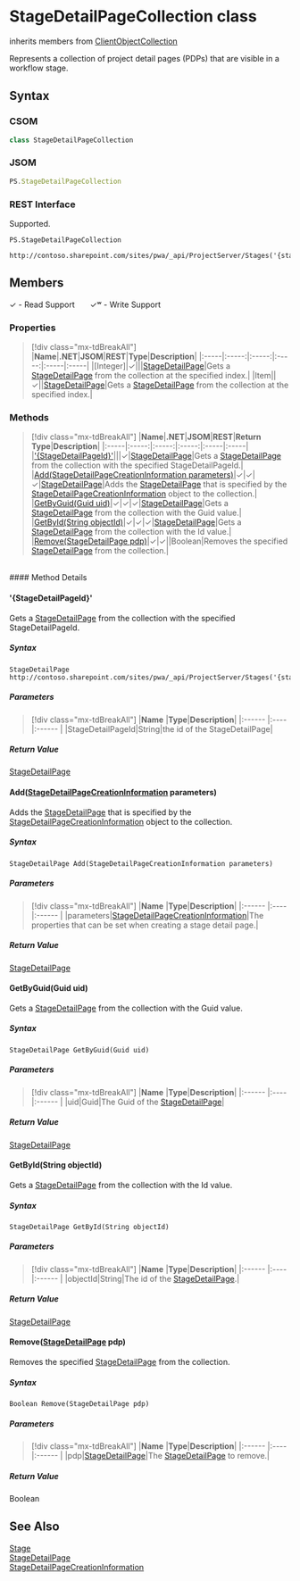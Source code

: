 [comment]: # (Name:StageDetailPageCollection)
[comment]: # (Name:Microsoft.ProjectServer.StageDetailPageCollection)
[comment]: # (Type:class)
[comment]: # (Status:Verified)

# <a name="name"></a>StageDetailPageCollection class

inherits members from [ClientObjectCollection<StageDetailPage>](https://msdn.microsoft.com/EN-US/library/ee539303)<br/>

<a name="description"></a>Represents a collection of project detail pages (PDPs) that are visible in a workflow stage.

## <a name="syntax"></a>Syntax

### CSOM

```cs
class StageDetailPageCollection 
```
### JSOM

```javascript
PS.StageDetailPageCollection
```
### REST Interface

Supported.

```
PS.StageDetailPageCollection

http://contoso.sharepoint.com/sites/pwa/_api/ProjectServer/Stages('{stageid}')/ProjectDetailPages
```

## <a name="members"></a>Members


&#x2713; - Read Support &nbsp;&nbsp;&nbsp;&nbsp;&nbsp;&nbsp;&#x2713;&#x02B7; - Write Support

### <a name="properties"></a>Properties
> [!div class="mx-tdBreakAll"]
|**Name**|**.NET**|**JSOM**|**REST**|**Type**|**Description**|
|:-----|:-----:|:-----:|:-----:|:-----|:-----|
|<a name="[Integer]"></a>[Integer]|&#x2713;|||[StageDetailPage](StageDetailPage.md)|Gets a [StageDetailPage](StageDetailPage.md) from the collection at the specified index.|
|<a name="Item"></a>Item||&#x2713;||[StageDetailPage](StageDetailPage.md)|Gets a [StageDetailPage](StageDetailPage.md) from the collection at the specified index.|

### <a name="methods"></a>Methods
> [!div class="mx-tdBreakAll"]
|**Name**|**.NET**|**JSOM**|**REST**|**Return Type**|**Description**|
|:-----|:-----:|:-----:|:-----:|:-----|:-----|
|[&#39;{StageDetailPageId}&#39;](#&#39;{StageDetailPageId}&#39;)|||&#x2713;|[StageDetailPage](StageDetailPage.md)|Gets a [StageDetailPage](StageDetailPage.md) from the collection with the specified StageDetailPageId.|
|[Add(StageDetailPageCreationInformation parameters)](#Add_[StageDetailPageCreationInformation]_StageDetailPageCreationInformation.md__parameters_)|&#x2713;|&#x2713;|&#x2713;|[StageDetailPage](StageDetailPage.md)|Adds the [StageDetailPage](StageDetailPage.md) that is specified by the [StageDetailPageCreationInformation](StageDetailPageCreationInformation.md) object to the collection.|
|[GetByGuid(Guid uid)](#GetByGuid_Guid_uid_)|&#x2713;|&#x2713;|&#x2713;|[StageDetailPage](StageDetailPage.md)|Gets a [StageDetailPage](StageDetailPage.md) from the collection with the Guid value.|
|[GetById(String objectId)](#GetById_String_objectId_)|&#x2713;|&#x2713;|&#x2713;|[StageDetailPage](StageDetailPage.md)|Gets a [StageDetailPage](StageDetailPage.md) from the collection with the Id value.|
|[Remove(StageDetailPage pdp)](#Remove_[StageDetailPage]_StageDetailPage.md__pdp_)|&#x2713;|&#x2713;||Boolean|Removes the specified [StageDetailPage](StageDetailPage.md) from the collection.|

<br/>
#### Method Details

#### <a name="&#39;{StageDetailPageId}&#39;"></a>&#39;{StageDetailPageId}&#39;
 
Gets a [StageDetailPage](StageDetailPage.md) from the collection with the specified StageDetailPageId.

##### Syntax

```
StageDetailPage http://contoso.sharepoint.com/sites/pwa/_api/ProjectServer/Stages('{stageid}')/ProjectDetailPages('{StageDetailPageId}')
```

##### Parameters
> [!div class="mx-tdBreakAll"]
|**Name** |**Type**|**Description**|
|:------ |:----|:------ |
|StageDetailPageId|String|the id of the StageDetailPage|

##### Return Value

[StageDetailPage](StageDetailPage.md)

#### <a name="Add_[StageDetailPageCreationInformation]_StageDetailPageCreationInformation.md__parameters_"></a>Add([StageDetailPageCreationInformation](StageDetailPageCreationInformation.md) parameters)
 
Adds the [StageDetailPage](StageDetailPage.md) that is specified by the [StageDetailPageCreationInformation](StageDetailPageCreationInformation.md) object to the collection.

##### Syntax

```
StageDetailPage Add(StageDetailPageCreationInformation parameters)
```

##### Parameters
> [!div class="mx-tdBreakAll"]
|**Name** |**Type**|**Description**|
|:------ |:----|:------ |
|parameters|[StageDetailPageCreationInformation](StageDetailPageCreationInformation.md)|The properties that can be set when creating a stage detail page.|

##### Return Value

[StageDetailPage](StageDetailPage.md)

#### <a name="GetByGuid_Guid_uid_"></a>GetByGuid(Guid uid)
 
Gets a [StageDetailPage](StageDetailPage.md) from the collection with the Guid value.

##### Syntax

```
StageDetailPage GetByGuid(Guid uid)
```

##### Parameters
> [!div class="mx-tdBreakAll"]
|**Name** |**Type**|**Description**|
|:------ |:----|:------ |
|uid|Guid|The Guid of the [StageDetailPage](StageDetailPage.md)|

##### Return Value

[StageDetailPage](StageDetailPage.md)

#### <a name="GetById_String_objectId_"></a>GetById(String objectId)
 
Gets a [StageDetailPage](StageDetailPage.md) from the collection with the Id value.

##### Syntax

```
StageDetailPage GetById(String objectId)
```

##### Parameters
> [!div class="mx-tdBreakAll"]
|**Name** |**Type**|**Description**|
|:------ |:----|:------ |
|objectId|String|The id of the [StageDetailPage](StageDetailPage.md).|

##### Return Value

[StageDetailPage](StageDetailPage.md)

#### <a name="Remove_[StageDetailPage]_StageDetailPage.md__pdp_"></a>Remove([StageDetailPage](StageDetailPage.md) pdp)
 
Removes the specified [StageDetailPage](StageDetailPage.md) from the collection.

##### Syntax

```
Boolean Remove(StageDetailPage pdp)
```

##### Parameters
> [!div class="mx-tdBreakAll"]
|**Name** |**Type**|**Description**|
|:------ |:----|:------ |
|pdp|[StageDetailPage](StageDetailPage.md)|The [StageDetailPage](StageDetailPage.md) to remove.|

##### Return Value

Boolean

## <a name="seeAlso"></a>See Also

[Stage](Stage.md)<br/>
[StageDetailPage](StageDetailPage.md)<br/>
[StageDetailPageCreationInformation](StageDetailPageCreationInformation.md)<br/>
